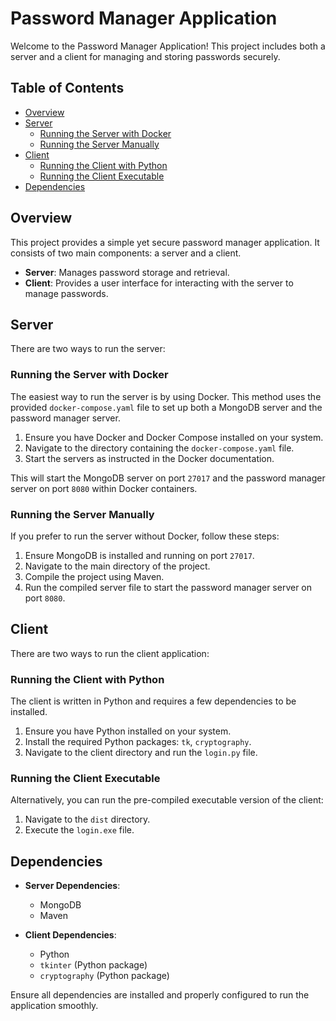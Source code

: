 # Password Manager Application

Welcome to the Password Manager Application! This project includes both a server and a client for managing and storing passwords securely.

## Table of Contents

- [Overview](#overview)
- [Server](#server)
  - [Running the Server with Docker](#running-the-server-with-docker)
  - [Running the Server Manually](#running-the-server-manually)
- [Client](#client)
  - [Running the Client with Python](#running-the-client-with-python)
  - [Running the Client Executable](#running-the-client-executable)
- [Dependencies](#dependencies)

## Overview

This project provides a simple yet secure password manager application. It consists of two main components: a server and a client.

- **Server**: Manages password storage and retrieval.
- **Client**: Provides a user interface for interacting with the server to manage passwords.

## Server

There are two ways to run the server:

### Running the Server with Docker

The easiest way to run the server is by using Docker. This method uses the provided `docker-compose.yaml` file to set up both a MongoDB server and the password manager server.

1. Ensure you have Docker and Docker Compose installed on your system.
2. Navigate to the directory containing the `docker-compose.yaml` file.
3. Start the servers as instructed in the Docker documentation.

This will start the MongoDB server on port `27017` and the password manager server on port `8080` within Docker containers.

### Running the Server Manually

If you prefer to run the server without Docker, follow these steps:

1. Ensure MongoDB is installed and running on port `27017`.
2. Navigate to the main directory of the project.
3. Compile the project using Maven.
4. Run the compiled server file to start the password manager server on port `8080`.

## Client

There are two ways to run the client application:

### Running the Client with Python

The client is written in Python and requires a few dependencies to be installed.

1. Ensure you have Python installed on your system.
2. Install the required Python packages: `tk`, `cryptography`.
3. Navigate to the client directory and run the `login.py` file.

### Running the Client Executable

Alternatively, you can run the pre-compiled executable version of the client:

1. Navigate to the `dist` directory.
2. Execute the `login.exe` file.

## Dependencies

- **Server Dependencies**:
  - MongoDB
  - Maven

- **Client Dependencies**:
  - Python
  - `tkinter` (Python package)
  - `cryptography` (Python package)

Ensure all dependencies are installed and properly configured to run the application smoothly.

